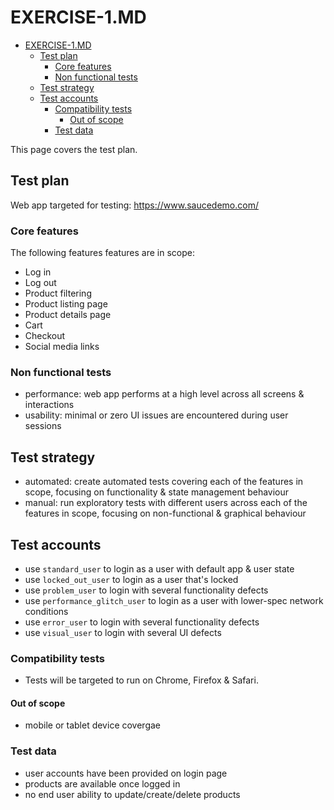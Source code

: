 # EXERCISE-1.MD
- [EXERCISE-1.MD](#exercise-1md)
  - [Test plan](#test-plan)
    - [Core features](#core-features)
    - [Non functional tests](#non-functional-tests)
  - [Test strategy](#test-strategy)
  - [Test accounts](#test-accounts)
    - [Compatibility tests](#compatibility-tests)
      - [Out of scope](#out-of-scope)
    - [Test data](#test-data)

This page covers the test plan.

## Test plan

Web app targeted for testing: https://www.saucedemo.com/

### Core features

The following features features are in scope:

- Log in
- Log out
- Product filtering
- Product listing page
- Product details page
- Cart
- Checkout
- Social media links

### Non functional tests

* performance: web app performs at a high level across all screens & interactions
* usability: minimal or zero UI issues are encountered during user sessions

## Test strategy

* automated: create automated tests covering each of the features in scope, focusing on functionality & state management behaviour
* manual: run exploratory tests with different users across each of the features in scope, focusing on non-functional & graphical behaviour

## Test accounts

* use `standard_user` to login as a user with default app & user state
* use `locked_out_user` to login as a user that's locked
* use `problem_user` to login with several functionality defects
* use `performance_glitch_user` to login as a user with lower-spec network conditions
* use `error_user` to login with several functionality defects
* use `visual_user` to login with several UI defects

### Compatibility tests

* Tests will be targeted to run on Chrome, Firefox & Safari.

#### Out of scope

* mobile or tablet device covergae

### Test data

* user accounts have been provided on login page
* products are available once logged in
* no end user ability to update/create/delete products